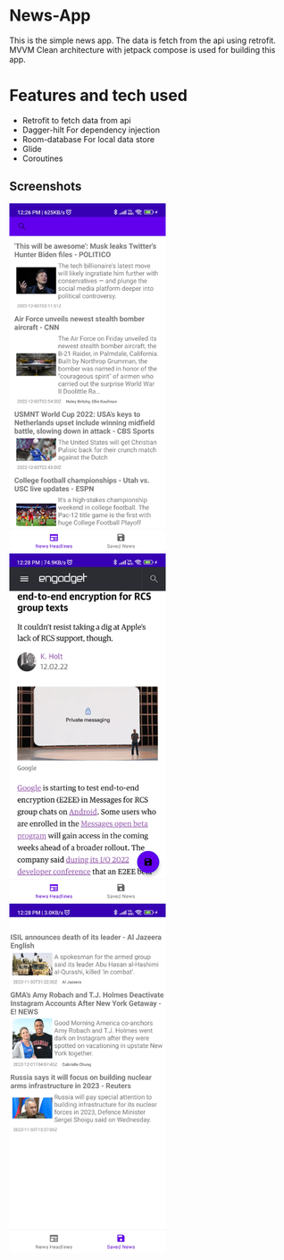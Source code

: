 # News-App
This is the simple news app. The data is fetch from the api using retrofit. MVVM Clean architecture with jetpack compose is used for building this app. 

# Features and tech used

- Retrofit to fetch data from api
- Dagger-hilt For dependency injection
- Room-database For local data store
- Glide 
- Coroutines

## Screenshots

<img src="https://github.com/nabin0/News-App/blob/main/screenshots/news_homepage.jpg" width="280px">
<img src="screenshots/news_webview.jpg" width="280px">
<img src="screenshots/saved_news.jpg" width="280px">